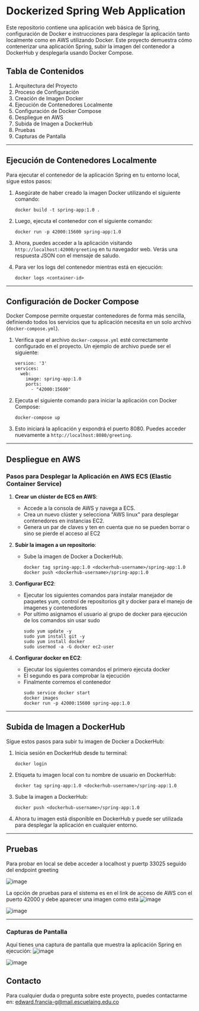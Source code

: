 # Dockerized Spring Web Application

Este repositorio contiene una aplicación web básica de Spring, configuración de Docker e instrucciones para desplegar la aplicación tanto localmente como en AWS utilizando Docker. Este proyecto demuestra cómo contenerizar una aplicación Spring, subir la imagen del contenedor a DockerHub y desplegarla usando Docker Compose.

## Tabla de Contenidos

1. Arquitectura del Proyecto
2. Proceso de Configuración
3. Creación de Imagen Docker
4. Ejecución de Contenedores Localmente
5. Configuración de Docker Compose
6. Despliegue en AWS
7. Subida de Imagen a DockerHub
8. Pruebas
9. Capturas de Pantalla

---

## Ejecución de Contenedores Localmente

Para ejecutar el contenedor de la aplicación Spring en tu entorno local, sigue estos pasos:

1. Asegúrate de haber creado la imagen Docker utilizando el siguiente comando:

   ```
   docker build -t spring-app:1.0 .
   ```

2. Luego, ejecuta el contenedor con el siguiente comando:

   ```
   docker run -p 42000:15600 spring-app:1.0
   ```

3. Ahora, puedes acceder a la aplicación visitando `http://localhost:42000/greeting` en tu navegador web. Verás una respuesta JSON con el mensaje de saludo.

4. Para ver los logs del contenedor mientras está en ejecución:

   ```
   docker logs <container-id>
   ```

---

## Configuración de Docker Compose

Docker Compose permite orquestar contenedores de forma más sencilla, definiendo todos los servicios que tu aplicación necesita en un solo archivo (`docker-compose.yml`).

1. Verifica que el archivo `docker-compose.yml` esté correctamente configurado en el proyecto. Un ejemplo de archivo puede ser el siguiente:

   ```
   version: '3'
   services:
     web:
       image: spring-app:1.0
       ports:
         - "42000:15600"
   ```

2. Ejecuta el siguiente comando para iniciar la aplicación con Docker Compose:

   ```
   docker-compose up
   ```

3. Esto iniciará la aplicación y expondrá el puerto 8080. Puedes acceder nuevamente a `http://localhost:8080/greeting`.

---

## Despliegue en AWS

### Pasos para Desplegar la Aplicación en AWS ECS (Elastic Container Service)

1. **Crear un clúster de ECS en AWS**:
   - Accede a la consola de AWS y navega a ECS.
   - Crea un nuevo clúster y selecciona "AWS linux" para desplegar contenedores en instancias EC2.
   - Genera un par de claves y ten en cuenta que no se pueden borrar o sino se pierde el acceso al EC2

2. **Subir la imagen a un repositorio**:
   - Sube la imagen de Docker a DockerHub.
     ```
     docker tag spring-app:1.0 <dockerhub-username>/spring-app:1.0
     docker push <dockerhub-username>/spring-app:1.0
     ```

3. **Configurar EC2**:
   - Ejecutar los siguientes comandos para instalar manejador de paquetes yum, control de repositorios git y docker para el manejo de imagenes y contenedores
   - Por ultimo asignamos el usuario al grupo de docker para ejecución de los comandos sin usar sudo
     ```
     sudo yum update -y
     sudo yum install git -y
     sudo yum install docker
     sudo usermod -a -G docker ec2-user
     ```

4. **Configurar docker en EC2**:
   - Ejecutar los siguientes comandos el primero ejecuta docker
   - El segundo es para comprobar la ejecución
   - Finalmente corremos el contenedor
     ```
     sudo service docker start
     docker images
     docker run -p 42000:15600 spring-app:1.0
     ```

---

## Subida de Imagen a DockerHub

Sigue estos pasos para subir tu imagen de Docker a DockerHub:

1. Inicia sesión en DockerHub desde tu terminal:

   ```
   docker login
   ```

2. Etiqueta tu imagen local con tu nombre de usuario en DockerHub:

   ```
   docker tag spring-app:1.0 <dockerhub-username>/spring-app:1.0
   ```

3. Sube la imagen a DockerHub:

   ```
   docker push <dockerhub-username>/spring-app:1.0
   ```

4. Ahora tu imagen está disponible en DockerHub y puede ser utilizada para desplegar la aplicación en cualquier entorno.

---

## Pruebas

Para probar en local se debe acceder a localhost y puertp 33025 seguido del endpoint greeting


![image](https://github.com/user-attachments/assets/60f647c8-5456-4bd1-9e34-585f295c6ffa)


La opción de pruebas para el sistema es en el link de acceso de AWS con el puerto 42000 y debe aparecer una imagen como esta
![image](https://github.com/user-attachments/assets/104e63a5-a797-4d70-a4dc-684534069910)

![image](https://github.com/user-attachments/assets/41e13bf7-4a32-4b8c-9500-caff8b11662b)


---

### Capturas de Pantalla

Aquí tienes una captura de pantalla que muestra la aplicación Spring en ejecución:
![image](https://github.com/user-attachments/assets/1d76ae80-177e-4610-9c73-1ce2eab7cbe2)

![image](https://github.com/user-attachments/assets/5fd95dc5-332f-4eb9-bb98-edfb2b09617f)

## Contacto

Para cualquier duda o pregunta sobre este proyecto, puedes contactarme en: [edward.francia-g@mail.escuelaing.edu.co](mailto:edward.francia-g@mail.escuelaing.edu.co)
